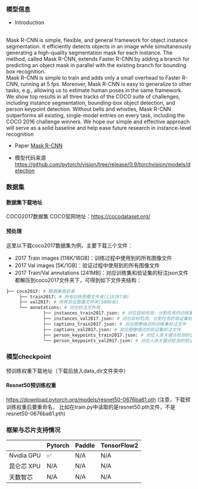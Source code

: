 ### 模型信息
- Introduction
<br>
Mask R-CNN is simple, flexible, and general framework for object instance segmentation. It efficiently detects objects in an image while simultaneously generating a high-quality segmentation mask for each instance. The method, called Mask R-CNN, extends Faster R-CNN by adding a branch for predicting an object mask in parallel with the existing branch for bounding box recognition.
<br>
Mask R-CNN is simple to train and adds only a small overhead to Faster R-CNN, running at 5 fps. Moreover, Mask R-CNN is easy to generalize to other tasks, e.g., allowing us to estimate human poses in the same framework. We show top results in all three tracks of the COCO suite of challenges, including instance segmentation, bounding-box object detection, and person keypoint detection. Without bells and whistles, Mask R-CNN outperforms all existing, single-model entries on every task, including the COCO 2016 challenge winners. We hope our simple and effective approach will serve as a solid baseline and help ease future research in instance-level recognition
<br>

- Paper
[Mask R-CNN](https://arxiv.org/abs/1703.06870) 

- 模型代码来源
  <br>
  https://github.com/pytorch/vision/tree/release/0.9/torchvision/models/detection

### 数据集
#### 数据集下载地址
  COCO2017数据集
  COCO官网地址：https://cocodataset.org/
  

#### 预处理

这里以下载coco2017数据集为例，主要下载三个文件：
- 2017 Train images [118K/18GB]：训练过程中使用到的所有图像文件
- 2017 Val images [5K/1GB]：验证过程中使用到的所有图像文件
- 2017 Train/Val annotations [241MB]：对应训练集和验证集的标注json文件
都解压到coco2017文件夹下，可得到如下文件夹结构：

```bash
├── coco2017: # 数据集根目录
     ├── train2017: # 所有训练图像文件夹(118287张)
     ├── val2017: # 所有验证图像文件夹(5000张)
     └── annotations: # 对应标注文件夹
              ├── instances_train2017.json: # 对应目标检测、分割任务的训练集标注文件
              ├── instances_val2017.json: # 对应目标检测、分割任务的验证集标注文件
              ├── captions_train2017.json: # 对应图像描述的训练集标注文件
              ├── captions_val2017.json: # 对应图像描述的验证集标注文件
              ├── person_keypoints_train2017.json: # 对应人体关键点检测的训练集标注文件
              └── person_keypoints_val2017.json: # 对应人体关键点检测的验证集标注文件夹
```



### 模型checkpoint 
预训练权重下载地址（下载后放入data_dir文件夹中）

#### Resnet50预训练权重 
 https://download.pytorch.org/models/resnet50-0676ba61.pth 
 (注意，下载预训练权重后要重命名， 比如在train.py中读取的是resnet50.pth文件，不是resnet50-0676ba61.pth)

### 框架与芯片支持情况
|            | Pytorch | Paddle | TensorFlow2 |
| ---------- | ------- | ------ | ----------- |
| Nvidia GPU | ✅       | N/A    | N/A         |
| 昆仑芯 XPU | N/A     | N/A    | N/A         |
| 天数智芯   | N/A     | N/A    | N/A         |



